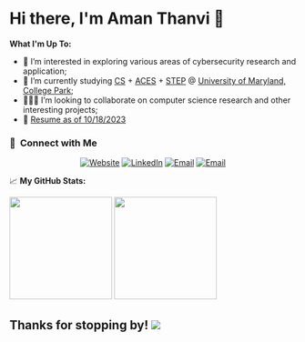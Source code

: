 # Hi there, I'm Aman Thanvi :wave:

**What I'm Up To:**
- 👀 I’m interested in exploring various areas of cybersecurity research and application;
- 🌱 I’m currently studying [CS](https://www.cs.umd.edu/) + [ACES](https://aces.umd.edu/) + [STEP](https://spp.umd.edu/your-education/undergraduate/minors/science-technology-ethics-and-policy-step-minor) @ [University of Maryland, College Park](https://umd.edu);
- 👨🏻‍💻 I’m looking to collaborate on computer science research and other interesting projects;
- 📝 [Resume as of 10/18/2023](https://files.amanthanvi.com/ThanviAman_Resume20231018_complete.pdf)

<h3> 🤝 &nbsp;Connect with Me </h3>

<p align="center">
<a href="https://amanthanvi.com/"><img alt="Website" src="https://img.shields.io/badge/Website-amanthanvi.com-blue?style=flat-square&logo=google-chrome"></a>
<a href="https://www.linkedin.com/in/amanthanvi/"><img alt="LinkedIn" src="https://img.shields.io/badge/LinkedIn-Aman%20Thanvi-blue?style=flat-square&logo=linkedin"></a>
<a href="mailto:aman_thanvi@outlook.com"><img alt="Email" src="https://img.shields.io/badge/Email-aman_thanvi@outlook.com-blue?style=flat-square&logo=gmail"></a>
<a href="mailto:contact@amanthanvi.com"><img alt="Email" src="https://img.shields.io/badge/Email-contact@amanthanvi.com-blue?style=flat-square&logo=gmail"></a>
</p>

📈 **My GitHub Stats:**

<p>
  <img height="180em" src="https://github-readme-stats.vercel.app/api?username=amanthanvi&show_icons=true&hide_border=true&&count_private=true&include_all_commits=true" />
  <img height="180em" src="https://github-readme-stats.vercel.app/api/top-langs/?username=amanthanvi&exclude_repo=KNN-Image-Classification&show_icons=true&hide_border=true&layout=compact&langs_count=8"/>
</p>

## Thanks for stopping by! ![](https://visitor-badge.glitch.me/badge?page_id=Aman.amanthanvi)
<!---
amanthanvi/amanthanvi is a ✨ special ✨ repository because its `README.md` (this file) appears on your GitHub profile.
You can click the Preview link to take a look at your changes.
--->
